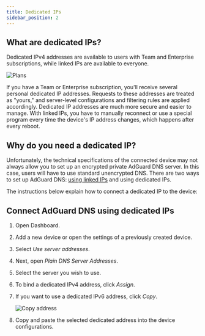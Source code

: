 ```yaml
---
title: Dedicated IPs
sidebar_position: 2
---
```


## What are dedicated IPs?

Dedicated IPv4 addresses are available to users with Team and Enterprise subscriptions, while linked IPs are available to everyone.

![Plans](https://cdn.adtidy.org/content/kb/dns/private/new_dns/connect/dedicated.png)

If you have a Team or Enterprise subscription, you'll receive several personal dedicated IP addresses. Requests to these addresses are treated as "yours," and server-level configurations and filtering rules are applied accordingly. Dedicated IP addresses are much more secure and easier to manage. With linked IPs, you have to manually reconnect or use a special program every time the device's IP address changes, which happens after every reboot.

## Why do you need a dedicated IP?

Unfortunately, the technical specifications of the connected device may not always allow you to set up an encrypted private AdGuard DNS server. In this case, users will have to use standard unencrypted DNS. There are two ways to set up AdGuard DNS: [using linked IPs](/private-dns/connect-devices/other-options/linked-ip.md) and using dedicated IPs.

The instructions below explain how to connect a dedicated IP to the device:

## Connect AdGuard DNS using dedicated IPs

1. Open Dashboard.
1. Add a new device or open the settings of a previously created device.
1. Select *Use server addresses*.
1. Next, open *Plain DNS Server Addresses*.
1. Select the server you wish to use.
1. To bind a dedicated IPv4 address, click *Assign*.
1. If you want to use a dedicated IPv6 address, click *Copy*.

    ![Copy address](https://cdn.adtidy.org/content/kb/dns/private/new_dns/connect/dedicated_step7.png)

1. Copy and paste the selected dedicated address into the device configurations.
